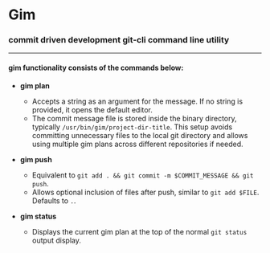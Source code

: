 # Gim
###  commit driven development git-cli command line utility 

------------------------------------------------ 

#### gim functionality consists of the commands below:

- **gim plan**
  - Accepts a string as an argument for the message. If no string is provided, it opens the default editor.
  - The commit message file is stored inside the binary directory, typically `/usr/bin/gim/project-dir-title`. This setup avoids committing unnecessary files to the local git directory and allows using multiple gim plans across different repositories if needed.

- **gim push**
  - Equivalent to `git add . && git commit -m $COMMIT_MESSAGE && git push`.
  - Allows optional inclusion of files after push, similar to `git add $FILE`. Defaults to `.`.

- **gim status**
  - Displays the current gim plan at the top of the normal `git status` output display.

